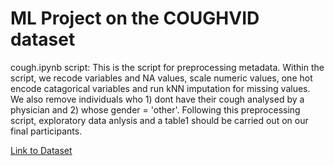 # ML Project on the COUGHVID dataset

cough.ipynb script: This is the script for preprocessing metadata. Within the script, we recode variables and NA values, scale numeric values, one hot encode catagorical variables and run kNN imputation for missing values. We also remove individuals who 1) dont have their cough analysed by a physician and 2) whose gender = 'other'. Following this preprocessing script, exploratory data anlysis and a table1 should be carried out on our final participants.

[Link to Dataset](https://zenodo.org/records/7024894)
